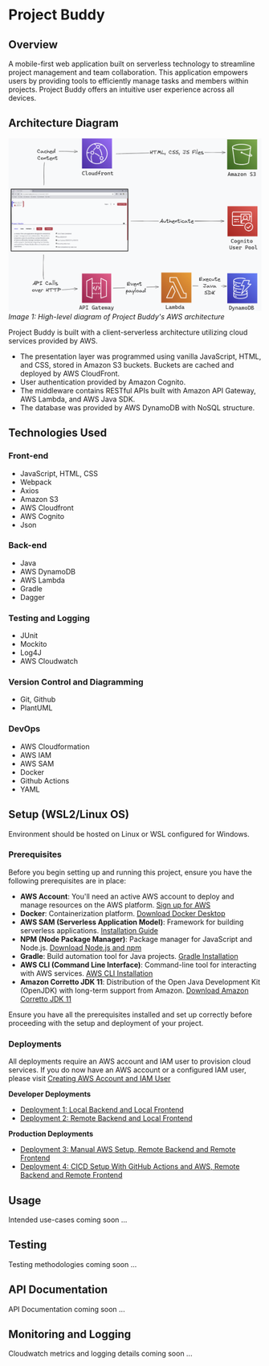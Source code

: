 # Project Buddy

## Overview

A mobile-first web application built on serverless technology to streamline project management and team collaboration. This application empowers users by providing tools to efficiently manage tasks and members within projects. Project Buddy offers an intuitive user experience across all devices.

## Architecture Diagram

![Architecture Diagram](resources/readme-images/aws-infrastructure.png)
_Image 1: High-level diagram of Project Buddy's AWS architecture_

Project Buddy is built with a client-serverless architecture utilizing cloud services provided by AWS.

- The presentation layer was programmed using vanilla JavaScript, HTML, and CSS, stored in Amazon S3 buckets. Buckets are cached and deployed by AWS CloudFront.
- User authentication provided by Amazon Cognito.
- The middleware contains RESTful APIs built with Amazon API Gateway, AWS Lambda, and AWS Java SDK.
- The database was provided by AWS DynamoDB with NoSQL structure.

## Technologies Used

### Front-end

- JavaScript, HTML, CSS
- Webpack
- Axios
- Amazon S3
- AWS Cloudfront
- AWS Cognito
- Json

### Back-end

- Java
- AWS DynamoDB
- AWS Lambda
- Gradle
- Dagger

### Testing and Logging

- JUnit
- Mockito
- Log4J
- AWS Cloudwatch

### Version Control and Diagramming

- Git, Github
- PlantUML

### DevOps

- AWS Cloudformation
- AWS IAM
- AWS SAM
- Docker
- Github Actions
- YAML

## Setup (WSL2/Linux OS)

Environment should be hosted on Linux or WSL configured for Windows.

### Prerequisites

Before you begin setting up and running this project, ensure you have the following prerequisites are in place:

- **AWS Account**: You'll need an active AWS account to deploy and manage resources on the AWS platform. [Sign up for AWS](https://aws.amazon.com/free/)
- **Docker**: Containerization platform. [Download Docker Desktop](https://www.docker.com/products/docker-desktop)
- **AWS SAM (Serverless Application Model)**: Framework for building serverless applications. [Installation Guide](https://docs.aws.amazon.com/serverless-application-model/latest/developerguide/serverless-sam-cli-install.html)
- **NPM (Node Package Manager)**: Package manager for JavaScript and Node.js. [Download Node.js and npm](https://nodejs.org/en/download/)
- **Gradle**: Build automation tool for Java projects. [Gradle Installation](https://gradle.org/install/)
- **AWS CLI (Command Line Interface)**: Command-line tool for interacting with AWS services. [AWS CLI Installation](https://docs.aws.amazon.com/cli/latest/userguide/cli-chap-install.html)
- **Amazon Corretto JDK 11**: Distribution of the Open Java Development Kit (OpenJDK) with long-term support from Amazon. [Download Amazon Corretto JDK 11](https://docs.aws.amazon.com/corretto/latest/corretto-11-ug/downloads-list.html)

Ensure you have all the prerequisites installed and set up correctly before proceeding with the setup and deployment of your project.

### Deployments

All deployments require an AWS account and IAM user to provision cloud services.
If you do now have an AWS account or a configured IAM user, please visit [Creating AWS Account and IAM User](resources/readme-setup-instructions/CREATING-AWS-ACCOUNT-AND-IAM-USER.md)

**Developer Deployments**

- [Deployment 1: Local Backend and Local Frontend](resources/readme-setup-instructions/DEV-DEPLOYMENT-1-LOCAL-BACKEND-AND-LOCAL-FRONTEND.md)
- [Deployment 2: Remote Backend and Local Frontend](resources/readme-setup-instructions/DEV-DEPLOYMENT-2-REMOTE-BACKEND-AND-LOCAL-FRONTEND.md)

**Production Deployments**

- [Deployment 3: Manual AWS Setup, Remote Backend and Remote Frontend](resources/readme-setup-instructions/PROD-DEPLOYMENT-3-MANUAL.md)
- [Deployment 4: CICD Setup With GitHub Actions and AWS, Remote Backend and Remote Frontend](resources/readme-setup-instructions/PROD-DEPLOYMENT-4-CICD.md)

## Usage

Intended use-cases coming soon ...

## Testing

Testing methodologies coming soon ...

## API Documentation

API Documentation coming soon ...

## Monitoring and Logging

Cloudwatch metrics and logging details coming soon ...